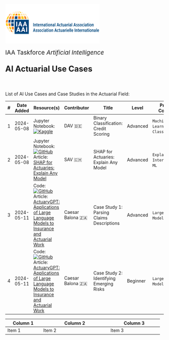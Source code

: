 <img src="logo.png" width="300px">

<br>
<p style="font-size:19px; text-align:left; margin-top: 15px; margin-bottom: 15px">IAA Taskforce <i>Artificial Intelligence</i></p>
<p style="font-size:25px; text-align:left; margin-bottom: 25px"><b>AI Actuarial Use Cases</b></p>
<br>

List of AI Use Cases and Case Studies in the Actuarial Field:

| # | Date Added | Resource(s) | Contributor | Title | Level | Primary Contents | Secondary Contents | Notes
| ------------- | ------------- |------------- | ------------- | ------------- | ------------- | ------------- | ------------- | ------------- |
| 1 | 2024-05-08 | Jupyter Notebook: [![Kaggle](https://img.shields.io/badge/Kaggle-20BEFF?style=for-the-badge&logo=Kaggle&logoColor=white)](https://kaggle.com/code/floser/binary-classification-credit-scoring) | DAV 🇩🇪 | Binary Classification: Credit Scoring | Advanced | `Machine Learning` `Classification` | `Explainable AI` `Hyperparameter Tuning` | –
| 2 | 2024-05-08 | Jupyter Notebook: [![GitHub](https://img.shields.io/badge/GitHub-100000?style=for-the-badge&logo=github&logoColor=white)](https://github.com/actuarial-data-science/Tutorials/tree/master/14%20-%20SHAP) <br> Article: [SHAP for Actuaries: Explain Any Model](https://papers.ssrn.com/sol3/papers.cfm?abstract_id=4389797)| SAV 🇨🇭 | SHAP for Actuaries: Explain Any Model | Advanced | `Explainable AI` `Interpretable ML` | `Regression` `Synthetic Data` | –
| 3 | 2024-05-11 | Code: [![GitHub](https://img.shields.io/badge/GitHub-100000?style=for-the-badge&logo=github&logoColor=white)](https://github.com/cbalona/actuarygpt-code/tree/main/case-study-1) <br> Article: [ActuaryGPT: Applications of Large Language Models to Insurance and Actuarial Work](https://www.google.com/url?sa=t&rct=j&q=&esrc=s&source=web&cd=&cad=rja&uact=8&ved=2ahUKEwi_toXSoYWGAxXUVPEDHcPkAOI4ChAWegQICxAB&url=https%3A%2F%2Factuaries.org.uk%2Fmedia%2Fpurp2kk5%2Factuary-gpt-applications-of-large-language-models-to-insurance-and-actuarial-work.pdf&usg=AOvVaw1KRTDCIgv9IHZ5XlztvoWk&opi=89978449) | Caesar Balona 🇿🇦 | Case Study 1: Parsing Claims Descriptions | Advanced | `Large Language Models` | `Information Extraction` `Parsing` | –
| 4 | 2024-05-11 | Code: [![GitHub](https://img.shields.io/badge/GitHub-100000?style=for-the-badge&logo=github&logoColor=white)](https://github.com/cbalona/actuarygpt-code/tree/main/case-study-2) <br> Article: [ActuaryGPT: Applications of Large Language Models to Insurance and Actuarial Work](https://www.google.com/url?sa=t&rct=j&q=&esrc=s&source=web&cd=&cad=rja&uact=8&ved=2ahUKEwi_toXSoYWGAxXUVPEDHcPkAOI4ChAWegQICxAB&url=https%3A%2F%2Factuaries.org.uk%2Fmedia%2Fpurp2kk5%2Factuary-gpt-applications-of-large-language-models-to-insurance-and-actuarial-work.pdf&usg=AOvVaw1KRTDCIgv9IHZ5XlztvoWk&opi=89978449) | Caesar Balona 🇿🇦 | Case Study 2: Identifying Emerging Risks | Beginner | `Large Language Models` | `Text Generation` | –

<style>
.custom-table th:nth-child(1) { width: 100px; }
.custom-table th:nth-child(2) { width: 200px; }
.custom-table th:nth-child(3) { width: 150px; }
</style>

<table class="custom-table">
<thead>
<tr>
<th>Column 1</th>
<th>Column 2</th>
<th>Column 3</th>
</tr>
</thead>
<tbody>
<tr>
<td>Item 1</td>
<td>Item 2</td>
<td>Item 3</td>
</tr>
<!-- Add more rows here -->
</tbody>
</table>
